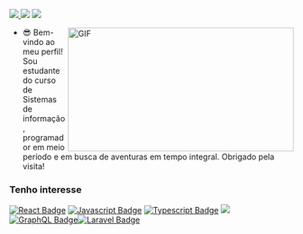 <p align="left">
  <a href="araujojp@pm.me">
    <img src="https://img.shields.io/badge/-araujojp@pm.me-263163?style=flat-square&logo=Protonmail&logoColor=white&link=mailto:araujojp@pm.me" />
  </a>
  <a>
    <img src="https://img.shields.io/badge/Jo%C3%A3o%20Paulo%20Ara%C3%BAjo%238487-4050ED?style=flat-square&logo=Discord&logoColor=white" />
  </a>
  <a href="https://www.linkedin.com/in/araujo-jp">
    <img src="https://img.shields.io/badge/-João%20Paulo%20Araújo-0966C2?style=flat-square&logo=Linkedin&logoColor=white&link=https://www.linkedin.com/in/araujo-jp" />
  </a>
</p>


<img align="right" alt="GIF" src="https://media.giphy.com/media/cODrlNTkGnZGVtVagd/giphy.gif?cid=ecf05e47tgxdhlopll6z197fnh0pzlcmyf6ygnpwik8yo7b2&rid=giphy.gif&ct=g" width="400" height="220" />

<!-- Description -->
- 😎 Bem-vindo ao meu perfil! Sou estudante do curso de Sistemas de informação, programador em meio período e em busca de aventuras em tempo integral. Obrigado pela visita!

### Tenho interesse

<!-- TODO: Make technologies links takes you to repositories -->

[![React Badge](https://img.shields.io/badge/-React-61DBFB?style=for-the-badge&labelColor=black&logo=react&logoColor=61DBFB)](#) [![Javascript Badge](https://img.shields.io/badge/-Javascript-F0DB4F?style=for-the-badge&labelColor=black&logo=javascript&logoColor=F0DB4F)](#) [![Typescript Badge](https://img.shields.io/badge/-Typescript-007acc?style=for-the-badge&labelColor=black&logo=typescript&logoColor=007acc)](#) [![](https://img.shields.io/badge/-Nodejs-3C873A?style=for-the-badge&labelColor=black&logo=node.js&logoColor=3C873A)](#) [![GraphQL Badge](https://img.shields.io/badge/-GraphQl-e535ab?style=for-the-badge&labelColor=black&logo=node.js&logoColor=e535ab)](#)[![Laravel Badge](https://img.shields.io/badge/-Laravel-F7443A?style=for-the-badge&labelColor=black&logo=laravel&logoColor=F7443A)](#)

